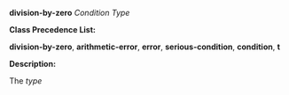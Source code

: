 **division-by-zero** *Condition Type* 



**Class Precedence List:** 



**division-by-zero**, **arithmetic-error**, **error**, **serious-condition**, **condition**, **t** 



**Description:** 



The *type* 